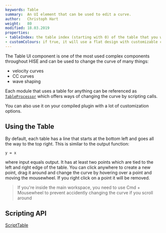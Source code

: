 ```yaml
---
keywords: Table
summary:  An UI element that can be used to edit a curve.
author:   Christoph Hart
weight:   80
modified: 18.03.2019
properties:
- tableIndex: the table index (starting with 0) of the table that you want to control. In most cases it will just be zero, but eg. the Table Envelope has two tables (0 = Attack, 1 = Release). It might be possible that you have to [rebuild](/working-with-hise/workspaces/scripting-workspace/canvas#toolbar) the interface after changing this value to apply the changes.
- customColours: if true, it will use a flat design with customizable colours, otherwise it will look like the thing above.
---
```


The Table UI component is one of the most used complex components throughout HISE and can be used to change the curve of many things:

- velocity curves
- CC curves
- wave shaping

Each module that uses a table for anything can be referenced as [`TableProcessor`](/scripting/scripting-api/tableprocessor) which offers ways of changing the curve by scripting calls.

You can also use it on your compiled plugin with a lot of customization options.

## Using the Table

By default, each table has a line that starts at the bottom left and goes all the way to the top right. This is similar to the output function:

`y = x`

where input equals output. It has at least two points which are tied to the left and right edge of the table. You can click anywhere to create a new point, drag it around and change the curve by hovering over a point and moving the mousewheel. If you right click on a point it will be removed.

> If you're inside the main workspace, you need to use Cmd + Mousewheel to prevent accidently changing the curve if you scroll around


## Scripting API 
[ScriptTable](/scripting/scripting-api/scripttable)